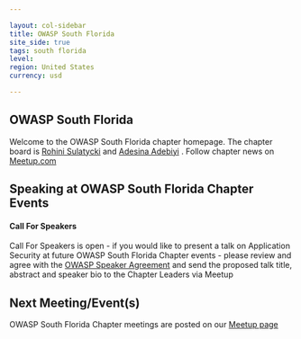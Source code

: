 ```yaml
---

layout: col-sidebar
title: OWASP South Florida
site_side: true
tags: south florida
level: 
region: United States
currency: usd

---
```


<!-- rebuild -->

OWASP South Florida
-------------
Welcome to the OWASP South Florida chapter homepage. The chapter board is <a href="mailto:rohini.sulatycki@owasp.org">Rohini Sulatycki</a> and <a href="mailto:aadebiyi@shee.com">Adesina Adebiyi</a> . Follow chapter news on  [Meetup.com](https://www.meetup.com/South-Florida-OWASP-Chapter/)



Speaking at OWASP South Florida Chapter Events
---------------------------------------
#### Call For Speakers
Call For Speakers is open - if you would like to present a talk on Application Security at future OWASP South Florida Chapter events - please review and agree with the [OWASP Speaker Agreement](https://owasp.org/www-policy/legal/speaker-agreement) and send the proposed talk title, abstract and speaker bio to the Chapter Leaders via Meetup



Next Meeting/Event(s)
---------------------
OWASP South Florida Chapter meetings are posted on our [Meetup page](https://www.meetup.com/South-Florida-OWASP-Chapter/)

